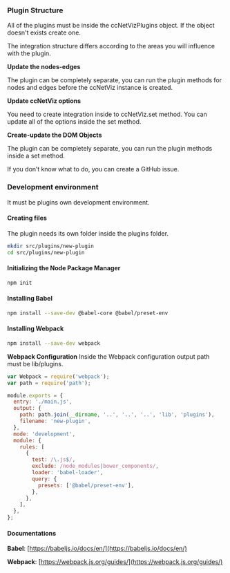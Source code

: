 ### Plugin Structure

All of the plugins must be inside the ccNetVizPlugins object. If the object doesn't exists create one.

The integration structure differs according to the areas you will influence with the plugin.

**Update the nodes-edges**

The plugin can be completely separate, you can run the plugin methods for nodes and edges before the ccNetViz instance is created.

**Update ccNetViz options**

You need to create integration inside to ccNetViz.set method. You can update all of the options inside the set method.

**Create-update the DOM Objects**

The plugin can be completely separate, you can run the plugin methods inside a set method.

If you don’t know what to do, you can create a GitHub issue.

### Development environment

It must be plugins own development environment.

#### Creating files

The plugin needs its own folder inside the plugins folder.

```bash
mkdir src/plugins/new-plugin
cd src/plugins/new-plugin
```

#### Initializing the Node Package Manager

```bash
npm init
```

#### Installing Babel

```bash
npm install --save-dev @babel-core @babel/preset-env
```

#### Installing Webpack

```bash
npm install --save-dev webpack
```

**Webpack Configuration**
Inside the Webpack configuration output path must be lib/plugins.

```js
var Webpack = require('webpack');
var path = require('path');

module.exports = {
  entry: './main.js',
  output: {
    path: path.join(__dirname, '..', '..', '..', 'lib', 'plugins'),
    filename: 'new-plugin',
  },
  mode: 'development',
  module: {
    rules: [
      {
        test: /\.js$/,
        exclude: /node_modules|bower_components/,
        loader: 'babel-loader',
        query: {
          presets: ['@babel/preset-env'],
        },
      },
    ],
  },
};
```

#### Documentations

**Babel**: [https://babeljs.io/docs/en/](https://babeljs.io/docs/en/)

**Webpack**: [https://webpack.js.org/guides/](https://webpack.js.org/guides/)
